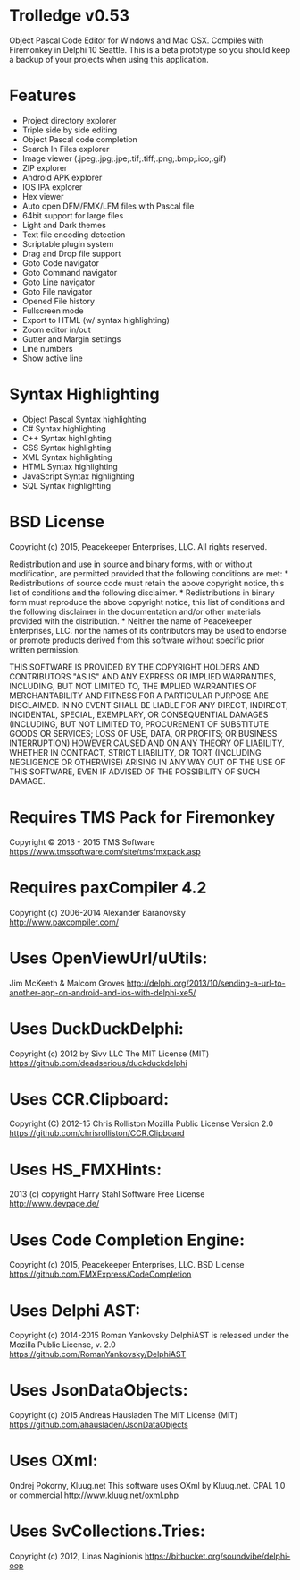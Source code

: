 # Trolledge v0.53
Object Pascal Code Editor for Windows and Mac OSX. Compiles with Firemonkey in Delphi 10 Seattle. This is a beta prototype so you should keep a backup of your projects when using this application.

# Features
- Project directory explorer
- Triple side by side editing
- Object Pascal code completion
- Search In Files explorer
- Image viewer (.jpeg;.jpg;.jpe;.tif;.tiff;.png;.bmp;.ico;.gif)
- ZIP explorer
- Android APK explorer
- IOS IPA explorer
- Hex viewer
- Auto open DFM/FMX/LFM files with Pascal file
- 64bit support for large files
- Light and Dark themes
- Text file encoding detection
- Scriptable plugin system
- Drag and Drop file support
- Goto Code navigator
- Goto Command navigator
- Goto Line navigator
- Goto File navigator
- Opened File history
- Fullscreen mode
- Export to HTML (w/ syntax highlighting)
- Zoom editor in/out
- Gutter and Margin settings
- Line numbers
- Show active line

# Syntax Highlighting
- Object Pascal Syntax highlighting
- C# Syntax highlighting
- C++ Syntax highlighting
- CSS Syntax highlighting
- XML Syntax highlighting
- HTML Syntax highlighting
- JavaScript Syntax highlighting
- SQL Syntax highlighting

# BSD License

Copyright (c) 2015, Peacekeeper Enterprises, LLC.
All rights reserved.

Redistribution and use in source and binary forms, with or without
modification, are permitted provided that the following conditions are met:
    * Redistributions of source code must retain the above copyright
      notice, this list of conditions and the following disclaimer.
    * Redistributions in binary form must reproduce the above copyright
      notice, this list of conditions and the following disclaimer in the
      documentation and/or other materials provided with the distribution.
    * Neither the name of Peacekeeper Enterprises, LLC. nor the
      names of its contributors may be used to endorse or promote products
      derived from this software without specific prior written permission.

THIS SOFTWARE IS PROVIDED BY THE COPYRIGHT HOLDERS AND CONTRIBUTORS "AS IS" AND
ANY EXPRESS OR IMPLIED WARRANTIES, INCLUDING, BUT NOT LIMITED TO, THE IMPLIED
WARRANTIES OF MERCHANTABILITY AND FITNESS FOR A PARTICULAR PURPOSE ARE
DISCLAIMED. IN NO EVENT SHALL <COPYRIGHT HOLDER> BE LIABLE FOR ANY
DIRECT, INDIRECT, INCIDENTAL, SPECIAL, EXEMPLARY, OR CONSEQUENTIAL DAMAGES
(INCLUDING, BUT NOT LIMITED TO, PROCUREMENT OF SUBSTITUTE GOODS OR SERVICES;
LOSS OF USE, DATA, OR PROFITS; OR BUSINESS INTERRUPTION) HOWEVER CAUSED AND
ON ANY THEORY OF LIABILITY, WHETHER IN CONTRACT, STRICT LIABILITY, OR TORT
(INCLUDING NEGLIGENCE OR OTHERWISE) ARISING IN ANY WAY OUT OF THE USE OF THIS
SOFTWARE, EVEN IF ADVISED OF THE POSSIBILITY OF SUCH DAMAGE.

# Requires TMS Pack for Firemonkey
Copyright © 2013 - 2015 TMS Software 
https://www.tmssoftware.com/site/tmsfmxpack.asp

# Requires paxCompiler 4.2
Copyright (c) 2006-2014 Alexander Baranovsky
http://www.paxcompiler.com/

# Uses OpenViewUrl/uUtils:
Jim McKeeth & Malcom Groves
http://delphi.org/2013/10/sending-a-url-to-another-app-on-android-and-ios-with-delphi-xe5/

# Uses DuckDuckDelphi:
Copyright (c) 2012 by Sivv LLC
The MIT License (MIT)
https://github.com/deadserious/duckduckdelphi

# Uses CCR.Clipboard:
Copyright (C) 2012-15 Chris Rolliston
Mozilla Public License Version 2.0
https://github.com/chrisrolliston/CCR.Clipboard

# Uses HS_FMXHints:
2013 (c) copyright Harry Stahl Software
Free License
http://www.devpage.de/

# Uses Code Completion Engine:
Copyright (c) 2015, Peacekeeper Enterprises, LLC.
BSD License
https://github.com/FMXExpress/CodeCompletion

# Uses Delphi AST:
Copyright (c) 2014-2015 Roman Yankovsky
DelphiAST is released under the Mozilla Public License, v. 2.0
https://github.com/RomanYankovsky/DelphiAST

# Uses JsonDataObjects:
Copyright (c) 2015 Andreas Hausladen
The MIT License (MIT)
https://github.com/ahausladen/JsonDataObjects

# Uses OXml:
Ondrej Pokorny, Kluug.net
This software uses OXml by Kluug.net.
CPAL 1.0 or commercial
http://www.kluug.net/oxml.php

# Uses SvCollections.Tries:
Copyright (c) 2012, Linas Naginionis
https://bitbucket.org/soundvibe/delphi-oop
